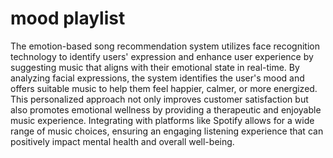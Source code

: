 # mood playlist
The emotion-based song recommendation system utilizes face recognition technology to identify users' expression and enhance user experience by suggesting music that aligns with their emotional state in real-time. By analyzing facial expressions, the system identifies the user's mood and offers suitable music to help them feel happier, calmer, or more energized. This personalized approach not only improves customer satisfaction but also promotes emotional wellness by providing a therapeutic and enjoyable music experience. Integrating with platforms like Spotify allows for a wide range of music choices, ensuring an engaging listening experience that can positively impact mental health and overall well-being.
